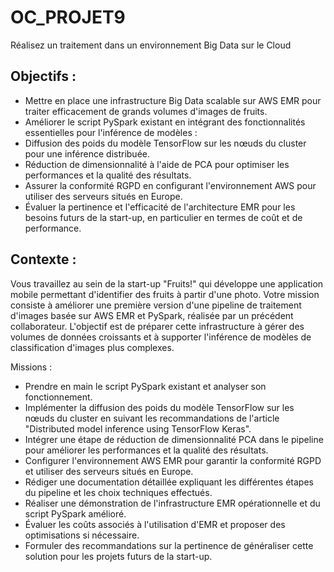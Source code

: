 # OC_PROJET9
Réalisez un traitement dans un environnement Big Data sur le Cloud

## Objectifs :
- Mettre en place une infrastructure Big Data scalable sur AWS EMR pour traiter efficacement de grands volumes d'images de fruits.
- Améliorer le script PySpark existant en intégrant des fonctionnalités essentielles pour l'inférence de modèles :
- Diffusion des poids du modèle TensorFlow sur les nœuds du cluster pour une inférence distribuée.
- Réduction de dimensionnalité à l'aide de PCA pour optimiser les performances et la qualité des résultats.
- Assurer la conformité RGPD en configurant l'environnement AWS pour utiliser des serveurs situés en Europe.
- Évaluer la pertinence et l'efficacité de l'architecture EMR pour les besoins futurs de la start-up, en particulier en termes de coût et de performance.

## Contexte :
Vous travaillez au sein de la start-up "Fruits!" qui développe une application mobile permettant d'identifier des fruits à partir d'une photo. Votre mission consiste à améliorer une première version d'une pipeline de traitement d'images basée sur AWS EMR et PySpark, réalisée par un précédent collaborateur. L'objectif est de préparer cette infrastructure à gérer des volumes de données croissants et à supporter l'inférence de modèles de classification d'images plus complexes.

Missions :
- Prendre en main le script PySpark existant et analyser son fonctionnement.
- Implémenter la diffusion des poids du modèle TensorFlow sur les nœuds du cluster en suivant les recommandations de l'article "Distributed model inference using TensorFlow Keras".
- Intégrer une étape de réduction de dimensionnalité PCA dans le pipeline pour améliorer les performances et la qualité des résultats.
- Configurer l'environnement AWS EMR pour garantir la conformité RGPD et utiliser des serveurs situés en Europe.
- Rédiger une documentation détaillée expliquant les différentes étapes du pipeline et les choix techniques effectués.
- Réaliser une démonstration de l'infrastructure EMR opérationnelle et du script PySpark amélioré.
- Évaluer les coûts associés à l'utilisation d'EMR et proposer des optimisations si nécessaire.
- Formuler des recommandations sur la pertinence de généraliser cette solution pour les projets futurs de la start-up.
